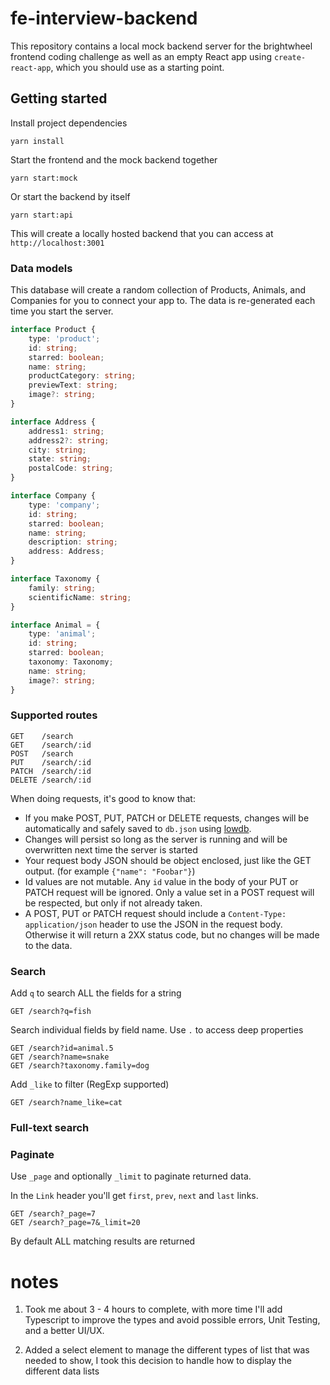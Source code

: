# fe-interview-backend

This repository contains a local mock backend server for the brightwheel frontend coding challenge as well as an empty React app using `create-react-app`, which you should use as a starting point.

## Getting started

Install project dependencies

```
yarn install
```

Start the frontend and the mock backend together

```
yarn start:mock
```

Or start the backend by itself

```
yarn start:api
```

This will create a locally hosted backend that you can access at `http://localhost:3001`

### Data models

This database will create a random collection of Products, Animals, and Companies for you to connect your app to. The data is re-generated each time you start the server.

```typescript
interface Product {
    type: 'product';
    id: string;
    starred: boolean;
    name: string;
    productCategory: string;
    previewText: string;
    image?: string;
}

interface Address {
    address1: string;
    address2?: string;
    city: string;
    state: string;
    postalCode: string;
}

interface Company {
    type: 'company';
    id: string;
    starred: boolean;
    name: string;
    description: string;
    address: Address;
}

interface Taxonomy {
    family: string;
    scientificName: string;
}

interface Animal = {
    type: 'animal';
    id: string;
    starred: boolean;
    taxonomy: Taxonomy;
    name: string;
    image?: string;
}
```

### Supported routes

```
GET    /search
GET    /search/:id
POST   /search
PUT    /search/:id
PATCH  /search/:id
DELETE /search/:id
```

When doing requests, it's good to know that:

- If you make POST, PUT, PATCH or DELETE requests, changes will be automatically and safely saved to `db.json` using [lowdb](https://github.com/typicode/lowdb).
- Changes will persist so long as the server is running and will be overwritten next time the server is started
- Your request body JSON should be object enclosed, just like the GET output. (for example `{"name": "Foobar"}`)
- Id values are not mutable. Any `id` value in the body of your PUT or PATCH request will be ignored. Only a value set in a POST request will be respected, but only if not already taken.
- A POST, PUT or PATCH request should include a `Content-Type: application/json` header to use the JSON in the request body. Otherwise it will return a 2XX status code, but no changes will be made to the data.

### Search

Add `q` to search ALL the fields for a string

```
GET /search?q=fish
```

Search individual fields by field name. Use `.` to access deep properties

```
GET /search?id=animal.5
GET /search?name=snake
GET /search?taxonomy.family=dog
```

Add `_like` to filter (RegExp supported)

```
GET /search?name_like=cat
```

### Full-text search

### Paginate

Use `_page` and optionally `_limit` to paginate returned data.

In the `Link` header you'll get `first`, `prev`, `next` and `last` links.

```
GET /search?_page=7
GET /search?_page=7&_limit=20
```

By default ALL matching results are returned

# notes

1. Took me about 3 - 4  hours to complete, with more time I'll add Typescript to improve the types and avoid possible errors, Unit Testing, and a better UI/UX.

2. Added  a select element to manage the different types of list that was needed to show,  I took this decision to handle how to display the different data lists
